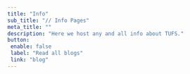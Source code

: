 ```yaml
---
title: "Info"
sub_title: "// Info Pages"
meta_title: ""
description: "Here we host any and all info about TUFS."
button:
 enable: false
 label: "Read all blogs"
 link: "blog"
---
```

